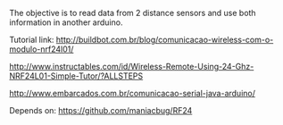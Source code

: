 The objective is to read data from 2 distance sensors and use both information in another arduino.


Tutorial link: http://buildbot.com.br/blog/comunicacao-wireless-com-o-modulo-nrf24l01/

http://www.instructables.com/id/Wireless-Remote-Using-24-Ghz-NRF24L01-Simple-Tutor/?ALLSTEPS

http://www.embarcados.com.br/comunicacao-serial-java-arduino/


Depends on: https://github.com/maniacbug/RF24
